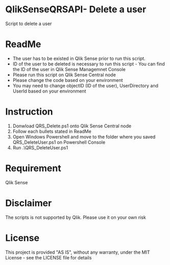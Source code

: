# QlikSenseQRSAPI- Delete a user
Script to delete a user

# ReadMe
- The user has to be existed in Qlik Sense prior to run this script.
- ID of the user to be deleted is necessary to run this script - You can find the ID of the user in Qlik Sense Managemnet Console 
- Please run this script on Qlik Sense Central node
- Please change the code based on your environment
- You may need to change objectID (ID of the user), UserDirectory and UserId based on your environment

# Instruction
1. Donwload QRS_Delete.ps1 onto Qlik Sense Central node
2. Follow each bullets stated in ReadMe
3. Open Windows Powershell and move to the folder where you saved QRS_DeleteUser.ps1 on Powershell Console
4. Run .\QRS_DeleteUser.ps1

# Requirement
Qlik Sense

# Disclaimer
The scripts is not supported by Qlik. Please use it on your own risk
# License
This project is provided "AS IS", without any warranty, under the MIT License - see the LICENSE file for details


